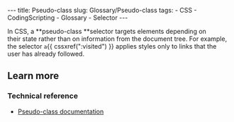 --- title: Pseudo-class slug: Glossary/Pseudo-class tags: - CSS - CodingScripting - Glossary - Selector ---

In CSS, a **pseudo-class **selector targets elements depending on their state rather than on information from the document tree. For example, the selector `a`{{ cssxref(":visited") }} applies styles only to links that the user has already followed.

Learn more
----------

### Technical reference

-   [Pseudo-class documentation](/en-US/docs/Web/CSS/Pseudo-classes)
